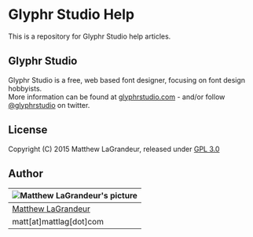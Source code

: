 # Glyphr Studio Help
This is a repository for Glyphr Studio help articles.

## Glyphr Studio
Glyphr Studio is a free, web based font designer, focusing on font design hobbyists.  
More information can be found at [glyphrstudio.com](http://glyphrstudio.com) - and/or follow [@glyphrstudio](https://twitter.com/glyphrstudio) on twitter.

## License
Copyright (C) 2015 Matthew LaGrandeur, released under [GPL 3.0](https://github.com/mattlag/Glyphr-Studio-Help/blob/master/LICENSE-gpl-3.0.txt)

## Author
| ![Matthew LaGrandeur's picture](https://1.gravatar.com/avatar/f6f7b963adc54db7e713d7bd5f4903ec?s=70) |
|---|
| [Matthew LaGrandeur](http://mattlag.com/) |
| matt[at]mattlag[dot]com |



